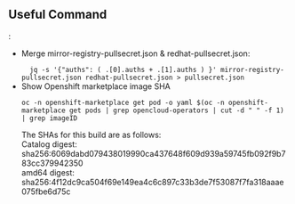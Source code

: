 <h2>Useful Command</h2>:
<ul>
<li>Merge mirror-registry-pullsecret.json & redhat-pullsecret.json:</li>
<code>
  jq -s &#39;{&quot;auths&quot;: ( .[0].auths + .[1].auths ) }&#39; mirror-registry-pullsecret.json redhat-pullsecret.json &gt; pullsecret.json
</code>
  <li>Show Openshift marketplace image SHA </li>
 <code>
oc -n openshift-marketplace get pod -o yaml $(oc -n openshift-marketplace get pods | grep opencloud-operators | cut -d " " -f 1) | grep imageID
  </code><br>
  The SHAs for this build are as follows:<br>
Catalog digest: sha256:6069dabd079438019990ca437648f609d939a59745fb092f9b783cc379942350<br>
amd64 digest: sha256:4f12dc9ca504f69e149ea4c6c897c33b3de7f53087f7fa318aaae075fbe6d75c<br>
  
